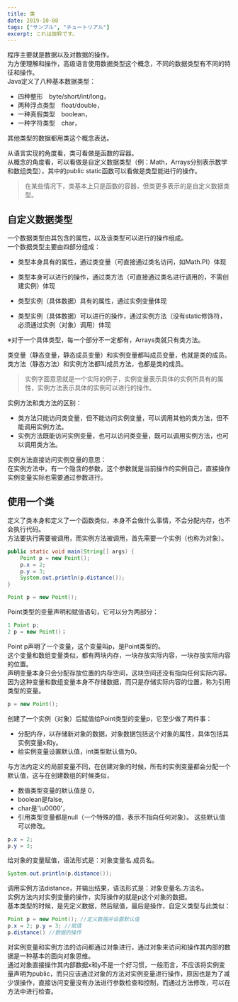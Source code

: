 ```yaml
---
title: 类
date: 2019-10-08
tags: ["サンプル", "チュートリアル"]
excerpt: これは抜粋です。
---
```


程序主要就是数据以及对数据的操作。  
为方便理解和操作，高级语言使用数据类型这个概念，不同的数据类型有不同的特征和操作。  
Java定义了八种基本数据类型： 
- 四种整形　byte/short/int/long， 
- 两种浮点类型　float/double， 
- 一种真假类型　boolean， 
- 一种字符类型　char，  

其他类型的数据都用类这个概念表达。 

从语言实现的角度看，类可看做是函数的容器。  
从概念的角度看，可以看做是自定义数据类型（例：Math，Arrays分别表示数学和数组类型），其中的public static函数可以看做是类型能进行的操作。

> 在某些情况下，类基本上只是函数的容器，但类更多表示的是自定义数据类型。 

## 自定义数据类型
一个数据类型由其包含的属性，以及该类型可以进行的操作组成。  
一个数据类型主要由四部分组成：  
- 类型本身具有的属性，通过类变量（可直接通过类名访问，如Math.PI）体现  
- 类型本身可以进行的操作，通过类方法（可直接通过类名进行调用的，不需创建实例）体现  

- 类型实例（具体数据）具有的属性，通过实例变量体现
- 类型实例（具体数据）可以进行的操作，通过实例方法（没有static修饰符，必须通过实例（对象）调用）体现

※对于一个具体类型，每一个部分不一定都有，Arrays类就只有类方法。

类变量（静态变量，静态成员变量）和实例变量都叫成员变量，也就是类的成员。  
类方法（静态方法）和实例方法都叫成员方法，也都是类的成员。  

> 实例字面意思就是一个实际的例子，实例变量表示具体的实例所具有的属性，实例方法表示具体的实例可以进行的操作。

实例方法和类方法的区别：
- 类方法只能访问类变量，但不能访问实例变量，可以调用其他的类方法，但不能调用实例方法。
- 实例方法既能访问实例变量，也可以访问类变量，既可以调用实例方法，也可以调用类方法。

实例方法直接访问实例变量的意思：  
在实例方法中，有一个隐含的参数，这个参数就是当前操作的实例自己，直接操作实例变量实际也需要通过参数进行。

## 使用一个类

定义了类本身和定义了一个函数类似，本身不会做什么事情，不会分配内存，也不会执行代码。  
方法要执行需要被调用，而实例方法被调用，首先需要一个实例（也称为对象）。  

~~~java
public static void main(String[] args) {
    Point p = new Point();
    p.x = 2;
    p.y = 3;
    System.out.println(p.distance());
}
~~~

~~~java
Point p = new Point();
~~~
Point类型的变量声明和赋值语句，它可以分为两部分：  
~~~java
1 Point p;
2 p = new Point()；
~~~
Point p声明了一个变量，这个变量叫p，是Point类型的。  
这个变量和数组变量类似，都有两块内存，一块存放实际内容，一块存放实际内容的位置。  
声明变量本身只会分配存放位置的内存空间，这块空间还没有指向任何实际内容。  
因为这种变量和数组变量本身不存储数据，而只是存储实际内容的位置，称为引用类型的变量。 
~~~java
p = new Point();
~~~
创建了一个实例（对象）后赋值给Point类型的变量p，它至少做了两件事：  
- 分配内存，以存储新对象的数据，对象数据包括这个对象的属性，具体包括其实例变量x和y。  
- 给实例变量设置默认值，int类型默认值为0。  

与方法内定义的局部变量不同，在创建对象的时候，所有的实例变量都会分配一个默认值，这与在创建数组的时候类似，
- 数值类型变量的默认值是 0，
- boolean是false, 
- char是'\u0000'，
- 引用类型变量都是null（一个特殊的值，表示不指向任何对象）。
这些默认值可以修改。  
~~~java
p.x = 2;  
p.y = 3;
~~~
给对象的变量赋值，语法形式是：对象变量名.成员名。  
~~~java
System.out.println(p.distance());
~~~
调用实例方法distance，并输出结果，语法形式是：对象变量名.方法名。  
实例方法内对实例变量的操作，实际操作的就是p这个对象的数据。  
基本类型的时候，是先定义数据，然后赋值，最后是操作，自定义类型与此类似：  
~~~java
Point p = new Point(); //定义数据并设置默认值  
p.x = 2; p.y = 3; //赋值  
p.distance() //数据的操作 
~~~
对实例变量和实例方法的访问都通过对象进行，通过对象来访问和操作其内部的数据是一种基本的面向对象思维。  
通过对象直接操作其内部数据x和y不是一个好习惯，一般而言，不应该将实例变量声明为public，而只应该通过对象的方法对实例变量进行操作，原因也是为了减少误操作，直接访问变量没有办法进行参数检查和控制，而通过方法修改，可以在方法中进行检查。  
